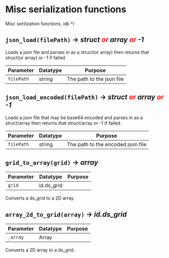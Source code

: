 # Misc serialization functions
Misc serilization functions, idk */

## `json_load(filePath)` → *struct <span style="color: red;"> *or* </span> array <span style="color: red;"> *or* </span> -1*
Loads a json file and parses in as a struct(or array) then returns that struct(or array) or -1 if failed.

| Parameter | Datatype  | Purpose |
|-----------|-----------|---------|
|`filePath` |string |The path to the json file |

## `json_load_encoded(filePath)` → *struct <span style="color: red;"> *or* </span> array <span style="color: red;"> *or* </span> -1*
Loads a json file that may be base64 encoded and parses in as a struct/array then returns that struct/array or -1 if failed.

| Parameter | Datatype  | Purpose |
|-----------|-----------|---------|
|`filePath` |string |The path to the encoded json file |

## `grid_to_array(grid)` → *array*

| Parameter | Datatype  | Purpose |
|-----------|-----------|---------|
|`grid` |id.ds_grid | |
Converts a ds_grid to a 2D array.

## `array_2d_to_grid(array)` → *id.ds_grid*

| Parameter | Datatype  | Purpose |
|-----------|-----------|---------|
|`_array` |Array | |
Converts a 2D array to a ds_grid.
